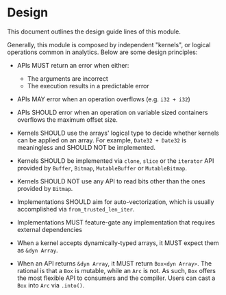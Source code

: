 # Design

This document outlines the design guide lines of this module.

Generally, this module is composed by independent "kernels", or logical operations common
in analytics. Below are some design principles:

* APIs MUST return an error when either:
    * The arguments are incorrect
    * The execution results in a predictable error

* APIs MAY error when an operation overflows (e.g. `i32 + i32`)

* APIs SHOULD error when an operation on variable sized containers overflows the maximum offset size.

* Kernels SHOULD use the arrays' logical type to decide whether kernels
can be applied on an array. For example, `Date32 + Date32` is meaningless and SHOULD NOT be implemented.

* Kernels SHOULD be implemented via `clone`, `slice` or the `iterator` API provided by `Buffer`, `Bitmap`, `MutableBuffer` or `MutableBitmap`.

* Kernels SHOULD NOT use any API to read bits other than the ones provided by `Bitmap`.

* Implementations SHOULD aim for auto-vectorization, which is usually accomplished via `from_trusted_len_iter`.

* Implementations MUST feature-gate any implementation that requires external dependencies

* When a kernel accepts dynamically-typed arrays, it MUST expect them as `&dyn Array`.

* When an API returns `&dyn Array`, it MUST return `Box<dyn Array>`. The rational is that a `Box` is mutable, while an `Arc` is not. As such, `Box` offers the most flexible API to consumers and the compiler. Users can cast a `Box` into `Arc` via `.into()`.
